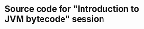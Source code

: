 Source code for "Introduction to JVM bytecode" session
======================================================
